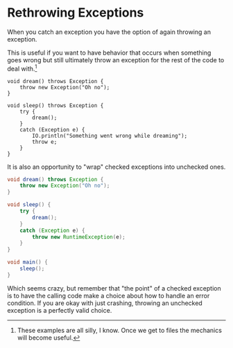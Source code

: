 # Rethrowing Exceptions

When you catch an exception you have the option of again throwing an exception.

This is useful if you want to have behavior that occurs when something goes wrong but still
ultimately throw an exception for the rest of the code to deal with.[^examples]

```java,no_run
void dream() throws Exception {
    throw new Exception("Oh no");
}

void sleep() throws Exception {
    try {
        dream();
    }
    catch (Exception e) {
        IO.println("Something went wrong while dreaming");
        throw e;
    }
}
```

It is also an opportunity to "wrap" checked exceptions into unchecked ones.

```java
void dream() throws Exception {
    throw new Exception("Oh no");
}

void sleep() {
    try {
        dream();
    }
    catch (Exception e) {
        throw new RuntimeException(e);
    }
}

void main() {
    sleep();
}
```

Which seems crazy, but remember that "the point" of a checked exception is to have the calling code make a choice about how to handle an error condition. If you are okay with just crashing, throwing an unchecked exception is a perfectly valid choice.

[^examples]: These examples are all silly, I know. Once we get to files the mechanics will become useful.